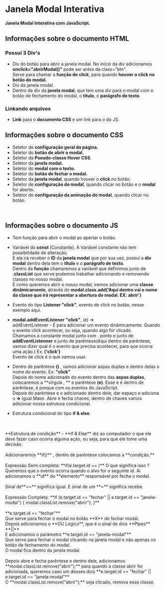 
# Janela Modal Interativa
 **Janela Modal Interativa com JavaScript.**<br>

## Informações sobre o documento HTML
### Possuí 3 Div's 
* Div do botão para abrir a janela modal. No início da div adicionamos **onclick="abrirModal()"** pode ser antes da class="btn". <br> 
Serve para chamar a **função de click**, para quando **houver o click no botão do modal.**
* Div da janela modal.
* Dentro da div da **janela modal**, que tem uma div para o modal com o botão de fechamento do modal, o **título**, o **parágrafo de texto**.<br>

### Linkando arquivos
* **Link** para o **documento CSS** e um link para o do JS. <br>

## Informações sobre o documento CSS
* Seletor de **configuração geral da página.**
* Seletor do **botão de abrir o modal.**
* Seletor da **Pseudo-classe Hover CSS**.
* Seletor da **janela modal.**
* Seletor do **modal com o texto.**
* Seletor do **botão de fechar o modal.**
* Seletor da **janela modal**, quando houver o **click** no botão.
* Seletor de **configuração do modal**, quando clicar no botão e o **modal** for aberto.
* Seletor de **configuração da animação do modal**, quando clicar no botão.
<br>

## Informações sobre o documento JS
* Tem função para abrir o modal ao apertar o botão.
* Variável do **const** (Constante). A Variável constante não tem possibilidade de alteração.<br> 
E ela irá receber o **ID** da **janela modal** que por sua vez, possuí a **div modal** dentro dela tem o **título** e o **parágrafo de texto**. <br>
Dentro da **função** chamaremos a variável que definimos junto de **.classList** que serve podemos trabalhar adicionando e removendo classes no nosso modal.<br>
E como queremos abrir o nosso modal, iremos adicionar uma **classe dinâmicamente**, através do **modal.class.add('Aqui dentro vai o nome da classe que irá representar a abertura do modal. EX: abrir')**<br>
* Evento do tipo **Listener "click"**, evento de click no botão, nesse exemplo aqui.<br>
* **modal.addEventListener** **"click"**, (e) =>  <br>
addEventListener - É para adicionar um evento dinâmicamente. Quando o evento click acontecer, ou seja, quando algo for clicado. <br>
Chamamos a constante modal junto com . ponto e junto de **addEventListenner** e junto de parêntese(Aqui dentro de parêntese, vamos dizer qual é o evento que  precisa acontecer, para que ocorra uma ação.) Ex: **('click')**<br> 
Evento de click é o que vamos usar.<br>

* Dentro de parêntese **()** , vamos adicionar aspas duplas e dentro delas o nome do evento. Ex: **"click"**<br>
Depois do nome adicionado do evento dentro das **aspas duplas**, colocaremos a **vírgula , ** e parêntese **(e)**. Esse e é dentro de parêntese, é porque com os eventos do JavaScript.<br>
Depois do parêntese e o adicionado dentro dele, dar espaço e adiciona o **=>** Igual Maior. Abre e fecha chaves, dentro de chaves vamos adicionar nossa estrutura condicional. <br>

* Estrutura condicional do tipo **if & else**.
<br>
<br>**Estrutura de condição** - **If & Else** diz ao computador o que ele deve fazer caso ocorra alguma ação, ou seja, para que ele tome uma decisão.<br>
<br>Adicionaremos **if()** , dentro de parêntese colocamos a **condição.**<br>
<br>Expressão Semi completa: **if(e.target.id == )** O que significa isso ? <br>Queremos que o evento ocorra quando o alvo for o seguinte id. Ai adicionamos o **id** do **elemento** responsável por fecha o modal.<br>
<br> Sinal de**==** significa igual. E sinal de um **=** significa recebe.<br>
<br>Expressão Completa: **if (e.target.id == "fechar" || e.target.id == "janela-modal") {
      modal.classList.remove("abrir");
    }** <br>
<br>**e.target.id == "fechar"** <br> Que serve para fechar o modal no botão **X** de fechar modal. <br> Depois adicionamos o **OU Lógico**, que é o sinal de dois **Pipes** **||**
<br>E adicionamos o parâmetro **e.target.id == "janela-modal"** <br> Que serve para fechar o modal clicando na janela modal e não apenas no botão de fechamento do modal.<br> O modal fica dentro da janela modal.<br>
<br>Depois abre e fecha parêntese e dentro dele, adicionamos **modal.classList.remove("abrir");** para quando a classe abrir for adicionada, queremos caso um desses dois **e.target.id == "fechar" || e.target.id == "janela-modal"** <br>O **modal.classList.remove("abrir");** seja clicado, remova essa classe. 


